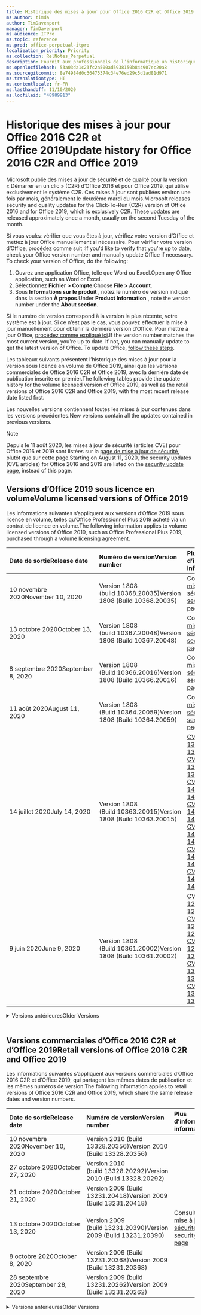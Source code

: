 ```yaml
---
title: Historique des mises à jour pour Office 2016 C2R et Office 2019
ms.author: timda
author: TimDavenport
manager: TimDavenport
ms.audience: ITPro
ms.topic: reference
ms.prod: office-perpetual-itpro
localization_priority: Priority
ms.collection: RelNotes_Perpetual
description: Fournit aux professionnels de l’informatique un historique des mises à jour pour les versions perpétuelles d’Office 2016 et 2019 qui utilisent la technologie « Démarrer en un clic » (C2R)
ms.openlocfilehash: 53a03da1c23fc2a500ad5938150b844907ec20a8
ms.sourcegitcommit: 8e74984d0c36475374c34e76ed29c5d1ad81d971
ms.translationtype: HT
ms.contentlocale: fr-FR
ms.lasthandoff: 11/10/2020
ms.locfileid: "48989913"
---
```

# <a name="update-history-for-office-2016-c2r-and-office-2019"></a><span data-ttu-id="11aa2-103">Historique des mises à jour pour Office 2016 C2R et Office 2019</span><span class="sxs-lookup"><span data-stu-id="11aa2-103">Update history for Office 2016 C2R and Office 2019</span></span>

<span data-ttu-id="11aa2-p101">Microsoft publie des mises à jour de sécurité et de qualité pour la version « Démarrer en un clic » (C2R) d’Office 2016 et pour Office 2019, qui utilise exclusivement le système C2R. Ces mises à jour sont publiées environ une fois par mois, généralement le deuxième mardi du mois.</span><span class="sxs-lookup"><span data-stu-id="11aa2-p101">Microsoft releases security and quality updates for the Click-To-Run (C2R) version of Office 2016 and for Office 2019, which is exclusively C2R. These updates are released approximately once a month, usually on the second Tuesday of the month.</span></span>

<span data-ttu-id="11aa2-p102">Si vous voulez vérifier que vous êtes à jour, vérifiez votre version d’Office et mettez à jour Office manuellement si nécessaire. Pour vérifier votre version d’Office, procédez comme suit :</span><span class="sxs-lookup"><span data-stu-id="11aa2-p102">If you'd like to verify that you're up to date, check your Office version number and manually update Office if necessary. To check your version of Office, do the following:</span></span>

  1.    <span data-ttu-id="11aa2-108">Ouvrez une application Office, telle que Word ou Excel.</span><span class="sxs-lookup"><span data-stu-id="11aa2-108">Open any Office application, such as Word or Excel.</span></span>
  2.    <span data-ttu-id="11aa2-109">Sélectionnez **Fichier > Compte**.</span><span class="sxs-lookup"><span data-stu-id="11aa2-109">Choose **File > Account**.</span></span>
  3.    <span data-ttu-id="11aa2-110">Sous **Informations sur le produit** , notez le numéro de version indiqué dans la section **À propos**.</span><span class="sxs-lookup"><span data-stu-id="11aa2-110">Under **Product Information** , note the version number under the **About section**.</span></span>

<span data-ttu-id="11aa2-p103">Si le numéro de version correspond à la version la plus récente, votre système est à jour. Si ce n’est pas le cas, vous pouvez effectuer la mise à jour manuellement pour obtenir la dernière version d’Office. Pour mettre à jour Office, [procédez comme expliqué ici](https://support.office.com/article/2ab296f3-7f03-43a2-8e50-46de917611c5).</span><span class="sxs-lookup"><span data-stu-id="11aa2-p103">If the version number matches the most current version, you're up to date. If not, you can manually update to get the latest version of Office. To update Office, [follow these steps](https://support.office.com/article/2ab296f3-7f03-43a2-8e50-46de917611c5).</span></span>


<span data-ttu-id="11aa2-114">Les tableaux suivants présentent l’historique des mises à jour pour la version sous licence en volume de Office 2019, ainsi que les versions commerciales de Office 2016 C2R et Office 2019, avec la dernière date de publication inscrite en premier.</span><span class="sxs-lookup"><span data-stu-id="11aa2-114">The following tables provide the update history for the volume licensed version of Office 2019, as well as the retail versions of Office 2016 C2R and Office 2019, with the most recent release date listed first.</span></span>

<span data-ttu-id="11aa2-115">Les nouvelles versions contiennent toutes les mises à jour contenues dans les versions précédentes.</span><span class="sxs-lookup"><span data-stu-id="11aa2-115">New versions contain all the updates contained in previous versions.</span></span>


 > [!NOTE]
> <span data-ttu-id="11aa2-116">Depuis le 11 août 2020, les mises à jour de sécurité (articles CVE) pour Office 2016 et 2019 sont listées sur la [page de mise à jour de sécurité](https://docs.microsoft.com/officeupdates/microsoft365-apps-security-updates), plutôt que sur cette page.</span><span class="sxs-lookup"><span data-stu-id="11aa2-116">Starting on August 11, 2020, the security updates (CVE articles) for Office 2016 and 2019 are listed on the [security update page](https://docs.microsoft.com/officeupdates/microsoft365-apps-security-updates), instead of this page.</span></span> 


## <a name="volume-licensed-versions-of-office-2019"></a><span data-ttu-id="11aa2-117">Versions d’Office 2019 sous licence en volume</span><span class="sxs-lookup"><span data-stu-id="11aa2-117">Volume licensed versions of Office 2019</span></span>
<span data-ttu-id="11aa2-118">Les informations suivantes s’appliquent aux versions d’Office 2019 sous licence en volume, telles qu’Office Professionnel Plus 2019 acheté via un contrat de licence en volume.</span><span class="sxs-lookup"><span data-stu-id="11aa2-118">The following information applies to volume licensed versions of Office 2019, such as Office Professional Plus 2019, purchased through a volume licensing agreement.</span></span>

[//]: # (NE PAS SUPPRIMER LE DÉBUT DU TABLEAU VL)


|<span data-ttu-id="11aa2-120">**Date de sortie**</span><span class="sxs-lookup"><span data-stu-id="11aa2-120">**Release date**</span></span>|<span data-ttu-id="11aa2-121">**Numéro de version**</span><span class="sxs-lookup"><span data-stu-id="11aa2-121">**Version number**</span></span>|<span data-ttu-id="11aa2-122">**Plus d’informations**</span><span class="sxs-lookup"><span data-stu-id="11aa2-122">**More information**</span></span>|
|:-----|:-----|:-----|
|<span data-ttu-id="11aa2-123">10 novembre 2020</span><span class="sxs-lookup"><span data-stu-id="11aa2-123">November 10, 2020</span></span>|<span data-ttu-id="11aa2-124">Version 1808 (build 10368.20035)</span><span class="sxs-lookup"><span data-stu-id="11aa2-124">Version 1808 (Build 10368.20035)</span></span>| <span data-ttu-id="11aa2-125">Consultez la [page mise à jour de sécurité](https://docs.microsoft.com/officeupdates/microsoft365-apps-security-updates)</span><span class="sxs-lookup"><span data-stu-id="11aa2-125">See the [security update page](https://docs.microsoft.com/officeupdates/microsoft365-apps-security-updates)</span></span> |
|<span data-ttu-id="11aa2-126">13 octobre 2020</span><span class="sxs-lookup"><span data-stu-id="11aa2-126">October 13, 2020</span></span>|<span data-ttu-id="11aa2-127">Version 1808 (build 10367.20048)</span><span class="sxs-lookup"><span data-stu-id="11aa2-127">Version 1808 (Build 10367.20048)</span></span>|<span data-ttu-id="11aa2-128">Consultez la [page mise à jour de sécurité](https://docs.microsoft.com/officeupdates/microsoft365-apps-security-updates)</span><span class="sxs-lookup"><span data-stu-id="11aa2-128">See the [security update page](https://docs.microsoft.com/officeupdates/microsoft365-apps-security-updates)</span></span>  |
|<span data-ttu-id="11aa2-129">8 septembre 2020</span><span class="sxs-lookup"><span data-stu-id="11aa2-129">September 8, 2020</span></span>|<span data-ttu-id="11aa2-130">Version 1808 (Build 10366.20016)</span><span class="sxs-lookup"><span data-stu-id="11aa2-130">Version 1808 (Build 10366.20016)</span></span>|<span data-ttu-id="11aa2-131">Consultez la [page mise à jour de sécurité](https://docs.microsoft.com/officeupdates/microsoft365-apps-security-updates)</span><span class="sxs-lookup"><span data-stu-id="11aa2-131">See the [security update page](https://docs.microsoft.com/officeupdates/microsoft365-apps-security-updates)</span></span> |
|<span data-ttu-id="11aa2-132">11 août 2020</span><span class="sxs-lookup"><span data-stu-id="11aa2-132">August 11, 2020</span></span>|<span data-ttu-id="11aa2-133">Version 1808 (Build 10364.20059)</span><span class="sxs-lookup"><span data-stu-id="11aa2-133">Version 1808 (Build 10364.20059)</span></span>|<span data-ttu-id="11aa2-134">Consultez la [page mise à jour de sécurité](https://docs.microsoft.com/officeupdates/microsoft365-apps-security-updates)</span><span class="sxs-lookup"><span data-stu-id="11aa2-134">See the [security update page](https://docs.microsoft.com/officeupdates/microsoft365-apps-security-updates)</span></span> |
|<span data-ttu-id="11aa2-135">14 juillet 2020</span><span class="sxs-lookup"><span data-stu-id="11aa2-135">July 14, 2020</span></span>   |<span data-ttu-id="11aa2-136">Version 1808 (Build 10363.20015)</span><span class="sxs-lookup"><span data-stu-id="11aa2-136">Version 1808 (Build 10363.20015)</span></span>  |[<span data-ttu-id="11aa2-137">CVE-2020-1342</span><span class="sxs-lookup"><span data-stu-id="11aa2-137">CVE-2020-1342</span></span>](https://portal.msrc.microsoft.com/fr-FR/security-guidance/advisory/CVE-2020-1342) <br/>[<span data-ttu-id="11aa2-138">CVE-2020-1349</span><span class="sxs-lookup"><span data-stu-id="11aa2-138">CVE-2020-1349</span></span>](https://portal.msrc.microsoft.com/fr-FR/security-guidance/advisory/CVE-2020-1349) <br/>[<span data-ttu-id="11aa2-139">CVE-2020-1445</span><span class="sxs-lookup"><span data-stu-id="11aa2-139">CVE-2020-1445</span></span>](https://portal.msrc.microsoft.com/fr-FR/security-guidance/advisory/CVE-2020-1445) <br/>[<span data-ttu-id="11aa2-140">CVE-2020-1446</span><span class="sxs-lookup"><span data-stu-id="11aa2-140">CVE-2020-1446</span></span>](https://portal.msrc.microsoft.com/fr-FR/security-guidance/advisory/CVE-2020-1446) <br/>[<span data-ttu-id="11aa2-141">CVE-2020-1447</span><span class="sxs-lookup"><span data-stu-id="11aa2-141">CVE-2020-1447</span></span>](https://portal.msrc.microsoft.com/fr-FR/security-guidance/advisory/CVE-2020-1447) <br/>[<span data-ttu-id="11aa2-142">CVE-2020-1448</span><span class="sxs-lookup"><span data-stu-id="11aa2-142">CVE-2020-1448</span></span>](https://portal.msrc.microsoft.com/fr-FR/security-guidance/advisory/CVE-2020-1448) <br/>[<span data-ttu-id="11aa2-143">CVE-2020-1449</span><span class="sxs-lookup"><span data-stu-id="11aa2-143">CVE-2020-1449</span></span>](https://portal.msrc.microsoft.com/fr-FR/security-guidance/advisory/CVE-2020-1449) <br/>|
|<span data-ttu-id="11aa2-144">9 juin 2020</span><span class="sxs-lookup"><span data-stu-id="11aa2-144">June 9, 2020</span></span>   |<span data-ttu-id="11aa2-145">Version 1808 (Build 10361.20002)</span><span class="sxs-lookup"><span data-stu-id="11aa2-145">Version 1808 (Build 10361.20002)</span></span>  |[<span data-ttu-id="11aa2-146">CVE-2020-1225</span><span class="sxs-lookup"><span data-stu-id="11aa2-146">CVE-2020-1225</span></span>](https://portal.msrc.microsoft.com/fr-FR/security-guidance/advisory/CVE-2020-1225) <br/> [<span data-ttu-id="11aa2-147">CVE-2020-1226</span><span class="sxs-lookup"><span data-stu-id="11aa2-147">CVE-2020-1226</span></span>](https://portal.msrc.microsoft.com/fr-FR/security-guidance/advisory/CVE-2020-1226) <br/>[<span data-ttu-id="11aa2-148">CVE-2020-1229</span><span class="sxs-lookup"><span data-stu-id="11aa2-148">CVE-2020-1229</span></span>](https://portal.msrc.microsoft.com/fr-FR/security-guidance/advisory/CVE-2020-1229) <br/>[<span data-ttu-id="11aa2-149">CVE-2020-1321</span><span class="sxs-lookup"><span data-stu-id="11aa2-149">CVE-2020-1321</span></span>](https://portal.msrc.microsoft.com/fr-FR/security-guidance/advisory/CVE-2020-1321) <br/>[<span data-ttu-id="11aa2-150">CVE-2020-1322</span><span class="sxs-lookup"><span data-stu-id="11aa2-150">CVE-2020-1322</span></span>](https://portal.msrc.microsoft.com/fr-FR/security-guidance/advisory/CVE-2020-1322) <br/>|


[//]: # (NE PAS SUPPRIMER LA FIN DU TABLEAU VL)

<details>
<summary><span data-ttu-id="11aa2-152">Versions antérieures</span><span class="sxs-lookup"><span data-stu-id="11aa2-152">Older Versions</span></span></summary>
 

[//]: # (NE PAS SUPPRIMER LE DÉBUT DE L’ANCIEN TABLEAU VL)


|<span data-ttu-id="11aa2-154">**Date de sortie**</span><span class="sxs-lookup"><span data-stu-id="11aa2-154">**Release date**</span></span>|<span data-ttu-id="11aa2-155">**Numéro de version**</span><span class="sxs-lookup"><span data-stu-id="11aa2-155">**Version number**</span></span>|<span data-ttu-id="11aa2-156">**Plus d’informations**</span><span class="sxs-lookup"><span data-stu-id="11aa2-156">**More information**</span></span>|
|:-----|:-----|:-----|
|<span data-ttu-id="11aa2-157">12 mai 2020</span><span class="sxs-lookup"><span data-stu-id="11aa2-157">May 12, 2020</span></span>   |<span data-ttu-id="11aa2-158">Version 1808 (build 10359.20023)</span><span class="sxs-lookup"><span data-stu-id="11aa2-158">Version 1808 (Build 10359.20023)</span></span>  |[<span data-ttu-id="11aa2-159">CVE-2020-0901</span><span class="sxs-lookup"><span data-stu-id="11aa2-159">CVE-2020-0901</span></span>](https://portal.msrc.microsoft.com/fr-FR/security-guidance/advisory/CVE-2020-0901) <br/> |
|<span data-ttu-id="11aa2-160">14 avril 2020</span><span class="sxs-lookup"><span data-stu-id="11aa2-160">April 14, 2020</span></span>   |<span data-ttu-id="11aa2-161">Version 1808 (build 10358.20061)</span><span class="sxs-lookup"><span data-stu-id="11aa2-161">Version 1808 (Build 10358.20061)</span></span>  |[<span data-ttu-id="11aa2-162">CVE-2020-0760</span><span class="sxs-lookup"><span data-stu-id="11aa2-162">CVE-2020-0760</span></span>](https://portal.msrc.microsoft.com/fr-FR/security-guidance/advisory/CVE-2020-0760) <br/> [<span data-ttu-id="11aa2-163">CVE-2020-0906</span><span class="sxs-lookup"><span data-stu-id="11aa2-163">CVE-2020-0906</span></span>](https://portal.msrc.microsoft.com/fr-FR/security-guidance/advisory/CVE-2020-0906) <br/> [<span data-ttu-id="11aa2-164">CVE-2020-0961</span><span class="sxs-lookup"><span data-stu-id="11aa2-164">CVE-2020-0961</span></span>](https://portal.msrc.microsoft.com/fr-FR/security-guidance/advisory/CVE-2020-0961) <br/> [<span data-ttu-id="11aa2-165">CVE-2020-0980</span><span class="sxs-lookup"><span data-stu-id="11aa2-165">CVE-2020-0980</span></span>](https://portal.msrc.microsoft.com/fr-FR/security-guidance/advisory/CVE-2020-0980) <br/>[<span data-ttu-id="11aa2-166">CVE-2020-0991</span><span class="sxs-lookup"><span data-stu-id="11aa2-166">CVE-2020-0991</span></span>](https://portal.msrc.microsoft.com/fr-FR/security-guidance/advisory/CVE-2020-0991) <br/> |
|<span data-ttu-id="11aa2-167">10 mars 2020</span><span class="sxs-lookup"><span data-stu-id="11aa2-167">March 10, 2020</span></span>   |<span data-ttu-id="11aa2-168">Version 1808 (Build 10357.20081)</span><span class="sxs-lookup"><span data-stu-id="11aa2-168">Version 1808 (Build 10357.20081)</span></span>  |[<span data-ttu-id="11aa2-169">CVE-2020-0850</span><span class="sxs-lookup"><span data-stu-id="11aa2-169">CVE-2020-0850</span></span>](https://portal.msrc.microsoft.com/fr-FR/security-guidance/advisory/CVE-2020-0850) <br/> [<span data-ttu-id="11aa2-170">CVE-2020-0852</span><span class="sxs-lookup"><span data-stu-id="11aa2-170">CVE-2020-0852</span></span>](https://portal.msrc.microsoft.com/fr-FR/security-guidance/advisory/CVE-2020-0852) <br/> [<span data-ttu-id="11aa2-171">CVE-2020-0892</span><span class="sxs-lookup"><span data-stu-id="11aa2-171">CVE-2020-0892</span></span>](https://portal.msrc.microsoft.com/fr-FR/security-guidance/advisory/CVE-2020-0892) <br/>  |
|<span data-ttu-id="11aa2-172">11 février 2020</span><span class="sxs-lookup"><span data-stu-id="11aa2-172">February 11, 2020</span></span>   |<span data-ttu-id="11aa2-173">Version 1808 (build 10356.20006)</span><span class="sxs-lookup"><span data-stu-id="11aa2-173">Version 1808 (Build 10356.20006)</span></span>  |[<span data-ttu-id="11aa2-174">CVE-2020-0696</span><span class="sxs-lookup"><span data-stu-id="11aa2-174">CVE-2020-0696</span></span>](https://portal.msrc.microsoft.com/fr-FR/security-guidance/advisory/CVE-2020-0696) <br/> [<span data-ttu-id="11aa2-175">CVE-2020-0759</span><span class="sxs-lookup"><span data-stu-id="11aa2-175">CVE-2020-0759</span></span>](https://portal.msrc.microsoft.com/fr-FR/security-guidance/advisory/CVE-2020-0759) <br/>  |


[//]: # (NE PAS SUPPRIMER LA FIN DE L’ANCIEN TABLEAU VL)

</details>


<br/>

## <a name="retail-versions-of-office-2016-c2r-and-office-2019"></a><span data-ttu-id="11aa2-177">Versions commerciales d’Office 2016 C2R et d’Office 2019</span><span class="sxs-lookup"><span data-stu-id="11aa2-177">Retail versions of Office 2016 C2R and Office 2019</span></span>
<span data-ttu-id="11aa2-178">Les informations suivantes s’appliquent aux versions commerciales d’Office 2016 C2R et d’Office 2019, qui partagent les mêmes dates de publication et les mêmes numéros de version.</span><span class="sxs-lookup"><span data-stu-id="11aa2-178">The following information applies to retail versions of Office 2016 C2R and Office 2019, which share the same release dates and version numbers.</span></span>

[//]: # (NE PAS SUPPRIMER LE DÉBUT DU TABLEAU DE VENTE AU DÉTAIL)


|<span data-ttu-id="11aa2-180">**Date de sortie**</span><span class="sxs-lookup"><span data-stu-id="11aa2-180">**Release date**</span></span>|<span data-ttu-id="11aa2-181">**Numéro de version**</span><span class="sxs-lookup"><span data-stu-id="11aa2-181">**Version number**</span></span>|<span data-ttu-id="11aa2-182">**Plus d’informations**</span><span class="sxs-lookup"><span data-stu-id="11aa2-182">**More information**</span></span>|
|:-----|:-----|:-----|
|<span data-ttu-id="11aa2-183">10 novembre 2020</span><span class="sxs-lookup"><span data-stu-id="11aa2-183">November 10, 2020</span></span>|<span data-ttu-id="11aa2-184">Version 2010 (build 13328.20356)</span><span class="sxs-lookup"><span data-stu-id="11aa2-184">Version 2010 (Build 13328.20356)</span></span>| |
|<span data-ttu-id="11aa2-185">27 octobre 2020</span><span class="sxs-lookup"><span data-stu-id="11aa2-185">October 27, 2020</span></span>|<span data-ttu-id="11aa2-186">Version 2010 (build 13328.20292)</span><span class="sxs-lookup"><span data-stu-id="11aa2-186">Version 2010 (Build 13328.20292)</span></span>| |
|<span data-ttu-id="11aa2-187">21 octobre 2020</span><span class="sxs-lookup"><span data-stu-id="11aa2-187">October 21, 2020</span></span>|<span data-ttu-id="11aa2-188">Version 2009 (Build 13231.20418)</span><span class="sxs-lookup"><span data-stu-id="11aa2-188">Version 2009 (Build 13231.20418)</span></span>| |
|<span data-ttu-id="11aa2-189">13 octobre 2020</span><span class="sxs-lookup"><span data-stu-id="11aa2-189">October 13, 2020</span></span>|<span data-ttu-id="11aa2-190">Version 2009 (build 13231.20390)</span><span class="sxs-lookup"><span data-stu-id="11aa2-190">Version 2009 (Build 13231.20390)</span></span>|<span data-ttu-id="11aa2-191">Consultez la [page mise à jour de sécurité](https://docs.microsoft.com/officeupdates/microsoft365-apps-security-updates)</span><span class="sxs-lookup"><span data-stu-id="11aa2-191">See the [security update page](https://docs.microsoft.com/officeupdates/microsoft365-apps-security-updates)</span></span>  |
|<span data-ttu-id="11aa2-192">8 octobre 2020</span><span class="sxs-lookup"><span data-stu-id="11aa2-192">October 8, 2020</span></span>|<span data-ttu-id="11aa2-193">Version 2009 (Build 13231.20368)</span><span class="sxs-lookup"><span data-stu-id="11aa2-193">Version 2009 (Build 13231.20368)</span></span>| |
|<span data-ttu-id="11aa2-194">28 septembre 2020</span><span class="sxs-lookup"><span data-stu-id="11aa2-194">September 28, 2020</span></span>|<span data-ttu-id="11aa2-195">Version 2009 (build 13231.20262)</span><span class="sxs-lookup"><span data-stu-id="11aa2-195">Version 2009 (Build 13231.20262)</span></span>| |


[//]: # (NE PAS SUPPRIMER LA FIN DU TABLEAU DE VENTE AU DÉTAIL)

<details>
<summary><span data-ttu-id="11aa2-197">Versions antérieures</span><span class="sxs-lookup"><span data-stu-id="11aa2-197">Older Versions</span></span></summary>
 

[//]: # (NE PAS SUPPRIMER LE DÉBUT DE L’ANCIEN TABLEAU DE VENTE AU DÉTAIL)


|<span data-ttu-id="11aa2-199">**Date de sortie**</span><span class="sxs-lookup"><span data-stu-id="11aa2-199">**Release date**</span></span>|<span data-ttu-id="11aa2-200">**Numéro de version**</span><span class="sxs-lookup"><span data-stu-id="11aa2-200">**Version number**</span></span>|<span data-ttu-id="11aa2-201">**Plus d’informations**</span><span class="sxs-lookup"><span data-stu-id="11aa2-201">**More information**</span></span>|
|:-----|:-----|:-----|
|<span data-ttu-id="11aa2-202">22 septembre 2020</span><span class="sxs-lookup"><span data-stu-id="11aa2-202">September 22, 2020</span></span>|<span data-ttu-id="11aa2-203">Version 2008 (Build 13127.20508)</span><span class="sxs-lookup"><span data-stu-id="11aa2-203">Version 2008 (Build 13127.20508)</span></span>| |
|<span data-ttu-id="11aa2-204">9 septembre 2020</span><span class="sxs-lookup"><span data-stu-id="11aa2-204">September 9, 2020</span></span>|<span data-ttu-id="11aa2-205">Version 2008 (build 13127.20408)</span><span class="sxs-lookup"><span data-stu-id="11aa2-205">Version 2008 (Build 13127.20408)</span></span>|<span data-ttu-id="11aa2-206">Consultez la [page mise à jour de sécurité](https://docs.microsoft.com/officeupdates/microsoft365-apps-security-updates)</span><span class="sxs-lookup"><span data-stu-id="11aa2-206">See the [security update page](https://docs.microsoft.com/officeupdates/microsoft365-apps-security-updates)</span></span> |
|<span data-ttu-id="11aa2-207">31 août 2020</span><span class="sxs-lookup"><span data-stu-id="11aa2-207">August 31, 2020</span></span>|<span data-ttu-id="11aa2-208">Version 2008 (build 13127.20296)</span><span class="sxs-lookup"><span data-stu-id="11aa2-208">Version 2008 (Build 13127.20296)</span></span>| |
|<span data-ttu-id="11aa2-209">25 août 2020</span><span class="sxs-lookup"><span data-stu-id="11aa2-209">August 25, 2020</span></span>|<span data-ttu-id="11aa2-210">Version 2007 (Build 13029.20460)</span><span class="sxs-lookup"><span data-stu-id="11aa2-210">Version 2007 (Build 13029.20460)</span></span>| |
|<span data-ttu-id="11aa2-211">11 août 2020</span><span class="sxs-lookup"><span data-stu-id="11aa2-211">August 11, 2020</span></span>|<span data-ttu-id="11aa2-212">Version 2007 (Build 13029.20344)</span><span class="sxs-lookup"><span data-stu-id="11aa2-212">Version 2007 (Build 13029.20344)</span></span>|<span data-ttu-id="11aa2-213">Consultez la [page mise à jour de sécurité](https://docs.microsoft.com/officeupdates/microsoft365-apps-security-updates)</span><span class="sxs-lookup"><span data-stu-id="11aa2-213">See the [security update page](https://docs.microsoft.com/officeupdates/microsoft365-apps-security-updates)</span></span> |
|<span data-ttu-id="11aa2-214">30 juillet 2020</span><span class="sxs-lookup"><span data-stu-id="11aa2-214">July 30, 2020</span></span>|<span data-ttu-id="11aa2-215">Version 2007 (build 13029.20308)</span><span class="sxs-lookup"><span data-stu-id="11aa2-215">Version 2007 (Build 13029.20308)</span></span>  |<span data-ttu-id="11aa2-216">Diverses résolutions de bogues et de performances.</span><span class="sxs-lookup"><span data-stu-id="11aa2-216">Various bug and performance fixes.</span></span>  <br/>  |
|<span data-ttu-id="11aa2-217">28 juillet 2020</span><span class="sxs-lookup"><span data-stu-id="11aa2-217">July 28, 2020</span></span>|<span data-ttu-id="11aa2-218">Version 2006 (Build 13001.20498)</span><span class="sxs-lookup"><span data-stu-id="11aa2-218">Version 2006 (Build 13001.20498)</span></span>  |<span data-ttu-id="11aa2-219">Diverses résolutions de bogues et de performances.</span><span class="sxs-lookup"><span data-stu-id="11aa2-219">Various bug and performance fixes.</span></span>  <br/>  |
|<span data-ttu-id="11aa2-220">14 juillet 2020</span><span class="sxs-lookup"><span data-stu-id="11aa2-220">July 14, 2020</span></span>|<span data-ttu-id="11aa2-221">Version 2006 (Build 13001.20384)</span><span class="sxs-lookup"><span data-stu-id="11aa2-221">Version 2006 (Build 13001.20384)</span></span>  |[<span data-ttu-id="11aa2-222">CVE-2020-1342</span><span class="sxs-lookup"><span data-stu-id="11aa2-222">CVE-2020-1342</span></span>](https://portal.msrc.microsoft.com/fr-FR/security-guidance/advisory/CVE-2020-1342) <br/>[<span data-ttu-id="11aa2-223">CVE-2020-1349</span><span class="sxs-lookup"><span data-stu-id="11aa2-223">CVE-2020-1349</span></span>](https://portal.msrc.microsoft.com/fr-FR/security-guidance/advisory/CVE-2020-1349) <br/>[<span data-ttu-id="11aa2-224">CVE-2020-1445</span><span class="sxs-lookup"><span data-stu-id="11aa2-224">CVE-2020-1445</span></span>](https://portal.msrc.microsoft.com/fr-FR/security-guidance/advisory/CVE-2020-1445) <br/>[<span data-ttu-id="11aa2-225">CVE-2020-1446</span><span class="sxs-lookup"><span data-stu-id="11aa2-225">CVE-2020-1446</span></span>](https://portal.msrc.microsoft.com/fr-FR/security-guidance/advisory/CVE-2020-1446) <br/>[<span data-ttu-id="11aa2-226">CVE-2020-1447</span><span class="sxs-lookup"><span data-stu-id="11aa2-226">CVE-2020-1447</span></span>](https://portal.msrc.microsoft.com/fr-FR/security-guidance/advisory/CVE-2020-1447) <br/>[<span data-ttu-id="11aa2-227">CVE-2020-1449</span><span class="sxs-lookup"><span data-stu-id="11aa2-227">CVE-2020-1449</span></span>](https://portal.msrc.microsoft.com/fr-FR/security-guidance/advisory/CVE-2020-1449) <br/>[<span data-ttu-id="11aa2-228">CVE-2020-1458</span><span class="sxs-lookup"><span data-stu-id="11aa2-228">CVE-2020-1458</span></span>](https://portal.msrc.microsoft.com/fr-FR/security-guidance/advisory/CVE-2020-1458) <br/>|
|<span data-ttu-id="11aa2-229">30 juin 2020</span><span class="sxs-lookup"><span data-stu-id="11aa2-229">June 30, 2020</span></span>|<span data-ttu-id="11aa2-230">Version 2006 (Build 13001.20266)</span><span class="sxs-lookup"><span data-stu-id="11aa2-230">Version 2006 (Build 13001.20266)</span></span>  |<span data-ttu-id="11aa2-231">Diverses résolutions de bogues et de performances.</span><span class="sxs-lookup"><span data-stu-id="11aa2-231">Various bug and performance fixes.</span></span>  <br/>  |
|<span data-ttu-id="11aa2-232">24 juin 2020</span><span class="sxs-lookup"><span data-stu-id="11aa2-232">June 24, 2020</span></span>|<span data-ttu-id="11aa2-233">Version 2005 (Build 12827.20470)</span><span class="sxs-lookup"><span data-stu-id="11aa2-233">Version 2005 (Build 12827.20470)</span></span>  |<span data-ttu-id="11aa2-234">Diverses résolutions de bogues et de performances.</span><span class="sxs-lookup"><span data-stu-id="11aa2-234">Various bug and performance fixes.</span></span>  <br/>  |
|<span data-ttu-id="11aa2-235">09 juin 2020</span><span class="sxs-lookup"><span data-stu-id="11aa2-235">June 9, 2020</span></span>|<span data-ttu-id="11aa2-236">Version 2005 (Build 12827.20336)</span><span class="sxs-lookup"><span data-stu-id="11aa2-236">Version 2005 (Build 12827.20336)</span></span>  |[<span data-ttu-id="11aa2-237">CVE-2020-1225</span><span class="sxs-lookup"><span data-stu-id="11aa2-237">CVE-2020-1225</span></span>](https://portal.msrc.microsoft.com/fr-FR/security-guidance/advisory/CVE-2020-1225)  <br/> [<span data-ttu-id="11aa2-238">CVE-2020-1226</span><span class="sxs-lookup"><span data-stu-id="11aa2-238">CVE-2020-1226</span></span>](https://portal.msrc.microsoft.com/fr-FR/security-guidance/advisory/CVE-2020-1226)  <br/> [<span data-ttu-id="11aa2-239">CVE-2020-1229</span><span class="sxs-lookup"><span data-stu-id="11aa2-239">CVE-2020-1229</span></span>](https://portal.msrc.microsoft.com/fr-FR/security-guidance/advisory/CVE-2020-1229)  <br/> [<span data-ttu-id="11aa2-240">CVE-2020-1321</span><span class="sxs-lookup"><span data-stu-id="11aa2-240">CVE-2020-1321</span></span>](https://portal.msrc.microsoft.com/fr-FR/security-guidance/advisory/CVE-2020-1321)  <br/> [<span data-ttu-id="11aa2-241">CVE-2020-1322</span><span class="sxs-lookup"><span data-stu-id="11aa2-241">CVE-2020-1322</span></span>](https://portal.msrc.microsoft.com/fr-FR/security-guidance/advisory/CVE-2020-1322)  <br/>|
|<span data-ttu-id="11aa2-242">02 juin 2020</span><span class="sxs-lookup"><span data-stu-id="11aa2-242">June 2, 2020</span></span>|<span data-ttu-id="11aa2-243">Version 2005 (Build 12827.20268)</span><span class="sxs-lookup"><span data-stu-id="11aa2-243">Version 2005 (Build 12827.20268)</span></span>  |<span data-ttu-id="11aa2-244">Diverses résolutions de bogues et de performances.</span><span class="sxs-lookup"><span data-stu-id="11aa2-244">Various bug and performance fixes.</span></span>  <br/>  |
|<span data-ttu-id="11aa2-245">21 Mai 2020</span><span class="sxs-lookup"><span data-stu-id="11aa2-245">May 21, 2020</span></span>|<span data-ttu-id="11aa2-246">Version 2004 (Build 12730.20352)</span><span class="sxs-lookup"><span data-stu-id="11aa2-246">Version 2004 (Build 12730.20352)</span></span>  |<span data-ttu-id="11aa2-247">Diverses résolutions de bogues et de performances.</span><span class="sxs-lookup"><span data-stu-id="11aa2-247">Various bug and performance fixes.</span></span>  <br/>  |
|<span data-ttu-id="11aa2-248">12 mai 2020</span><span class="sxs-lookup"><span data-stu-id="11aa2-248">May 12, 2020</span></span>|<span data-ttu-id="11aa2-249">Version 2004 (build 12730.20270)</span><span class="sxs-lookup"><span data-stu-id="11aa2-249">Version 2004 (Build 12730.20270)</span></span>  |[<span data-ttu-id="11aa2-250">CVE-2020-0901</span><span class="sxs-lookup"><span data-stu-id="11aa2-250">CVE-2020-0901</span></span>](https://portal.msrc.microsoft.com/fr-FR/security-guidance/advisory/CVE-2020-0901)  <br/>  |
|<span data-ttu-id="11aa2-251">4 mai 2020</span><span class="sxs-lookup"><span data-stu-id="11aa2-251">May 4, 2020</span></span>|<span data-ttu-id="11aa2-252">Version 2004 (Build 12730.20250)</span><span class="sxs-lookup"><span data-stu-id="11aa2-252">Version 2004 (Build 12730.20250)</span></span>  |[<span data-ttu-id="11aa2-253">Lien</span><span class="sxs-lookup"><span data-stu-id="11aa2-253">Link</span></span>](https://support.microsoft.com/office/excel-word-powerpoint-file-becomes-corrupt-when-opening-a-file-that-contains-a-vba-project-or-after-enabling-a-macro-in-an-open-file-ad6ee6ca-db23-4614-a403-282821eb99f6?ui=en-us&rs=en-us&ad=us)<br/>  |
|<span data-ttu-id="11aa2-254">29 avril 2020</span><span class="sxs-lookup"><span data-stu-id="11aa2-254">April 29, 2020</span></span>|<span data-ttu-id="11aa2-255">Version 2004 (Build 12730.20236)</span><span class="sxs-lookup"><span data-stu-id="11aa2-255">Version 2004 (Build 12730.20236)</span></span>  |<span data-ttu-id="11aa2-256">Diverses résolutions de bogues et de performances.</span><span class="sxs-lookup"><span data-stu-id="11aa2-256">Various bug and performance fixes.</span></span> <br/>  |
|<span data-ttu-id="11aa2-257">15 avril 2020</span><span class="sxs-lookup"><span data-stu-id="11aa2-257">April 15, 2020</span></span>|<span data-ttu-id="11aa2-258">Version 2003 (build 12624.20466)</span><span class="sxs-lookup"><span data-stu-id="11aa2-258">Version 2003 (Build 12624.20466)</span></span>  |<span data-ttu-id="11aa2-259">Diverses résolutions de bogues et de performances.</span><span class="sxs-lookup"><span data-stu-id="11aa2-259">Various bug and performance fixes.</span></span> <br/>  |
|<span data-ttu-id="11aa2-260">14 avril 2020</span><span class="sxs-lookup"><span data-stu-id="11aa2-260">April 14, 2020</span></span>|<span data-ttu-id="11aa2-261">Version 2003 (build 12624.20442)</span><span class="sxs-lookup"><span data-stu-id="11aa2-261">Version 2003 (Build 12624.20442)</span></span>  |[<span data-ttu-id="11aa2-262">CVE-2020-0760</span><span class="sxs-lookup"><span data-stu-id="11aa2-262">CVE-2020-0760</span></span>](https://portal.msrc.microsoft.com/fr-FR/security-guidance/advisory/CVE-2020-0760) <br/> [<span data-ttu-id="11aa2-263">CVE-2020-0906</span><span class="sxs-lookup"><span data-stu-id="11aa2-263">CVE-2020-0906</span></span>](https://portal.msrc.microsoft.com/fr-FR/security-guidance/advisory/CVE-2020-0906) <br/> [<span data-ttu-id="11aa2-264">CVE-2020-0961</span><span class="sxs-lookup"><span data-stu-id="11aa2-264">CVE-2020-0961</span></span>](https://portal.msrc.microsoft.com/fr-FR/security-guidance/advisory/CVE-2020-0961) <br/> [<span data-ttu-id="11aa2-265">CVE-2020-0979</span><span class="sxs-lookup"><span data-stu-id="11aa2-265">CVE-2020-0979</span></span>](https://portal.msrc.microsoft.com/fr-FR/security-guidance/advisory/CVE-2020-0979) <br/> [<span data-ttu-id="11aa2-266">CVE-2020-0980</span><span class="sxs-lookup"><span data-stu-id="11aa2-266">CVE-2020-0980</span></span>](https://portal.msrc.microsoft.com/fr-FR/security-guidance/advisory/CVE-2020-0980) <br/>[<span data-ttu-id="11aa2-267">CVE-2020-0991</span><span class="sxs-lookup"><span data-stu-id="11aa2-267">CVE-2020-0991</span></span>](https://portal.msrc.microsoft.com/fr-FR/security-guidance/advisory/CVE-2020-0991) <br/> |
|<span data-ttu-id="11aa2-268">31 mars 2020</span><span class="sxs-lookup"><span data-stu-id="11aa2-268">March 31, 2020</span></span>|<span data-ttu-id="11aa2-269">Version 2003 (build 12624.20382)</span><span class="sxs-lookup"><span data-stu-id="11aa2-269">Version 2003 (Build 12624.20382)</span></span>  |<span data-ttu-id="11aa2-270">Diverses résolutions de bogues et de performances.</span><span class="sxs-lookup"><span data-stu-id="11aa2-270">Various bug and performance fixes.</span></span> <br/>  |
|<span data-ttu-id="11aa2-271">25 mars 2020</span><span class="sxs-lookup"><span data-stu-id="11aa2-271">March 25, 2020</span></span>|<span data-ttu-id="11aa2-272">Version 2003 (Build 12624.20320)</span><span class="sxs-lookup"><span data-stu-id="11aa2-272">Version 2003 (Build 12624.20320)</span></span>  |<span data-ttu-id="11aa2-273">Divers correctifs de bogues et de performances.</span><span class="sxs-lookup"><span data-stu-id="11aa2-273">Various bug and performance fixes.</span></span> <br/>  |
|<span data-ttu-id="11aa2-274">10 mars 2020</span><span class="sxs-lookup"><span data-stu-id="11aa2-274">March 10, 2020</span></span>|<span data-ttu-id="11aa2-275">Version 2002 (Build 12527.20278)</span><span class="sxs-lookup"><span data-stu-id="11aa2-275">Version 2002 (Build 12527.20278)</span></span>  |[<span data-ttu-id="11aa2-276">CVE-2020-0850</span><span class="sxs-lookup"><span data-stu-id="11aa2-276">CVE-2020-0850</span></span>](https://portal.msrc.microsoft.com/fr-FR/security-guidance/advisory/CVE-2020-0850) <br/> [<span data-ttu-id="11aa2-277">CVE-2020-0851</span><span class="sxs-lookup"><span data-stu-id="11aa2-277">CVE-2020-0851</span></span>](https://portal.msrc.microsoft.com/fr-FR/security-guidance/advisory/CVE-2020-0851) <br/> [<span data-ttu-id="11aa2-278">CVE-2020-0855</span><span class="sxs-lookup"><span data-stu-id="11aa2-278">CVE-2020-0855</span></span>](https://portal.msrc.microsoft.com/fr-FR/security-guidance/advisory/CVE-2020-0855) <br/> [<span data-ttu-id="11aa2-279">CVE-2020-0892</span><span class="sxs-lookup"><span data-stu-id="11aa2-279">CVE-2020-0892</span></span>](https://portal.msrc.microsoft.com/fr-FR/security-guidance/advisory/CVE-2020-0892) <br/>  |
|<span data-ttu-id="11aa2-280">1er mars 2020</span><span class="sxs-lookup"><span data-stu-id="11aa2-280">March 1, 2020</span></span>   |<span data-ttu-id="11aa2-281">Version 2002 (Build 12527.20242)</span><span class="sxs-lookup"><span data-stu-id="11aa2-281">Version 2002 (Build 12527.20242)</span></span>  |<span data-ttu-id="11aa2-282">Corrige un problème qui empêchait les applications tierces d’envoyer des e-mails depuis Outlook.</span><span class="sxs-lookup"><span data-stu-id="11aa2-282">Addresses an issue that caused third party applications to be unable to send email from Outlook.</span></span> <br/>  |


[//]: # (NE PAS SUPPRIMER LA FIN DE L’ANCIEN TABLEAU DE VENTE AU DÉTAIL)


</details>






